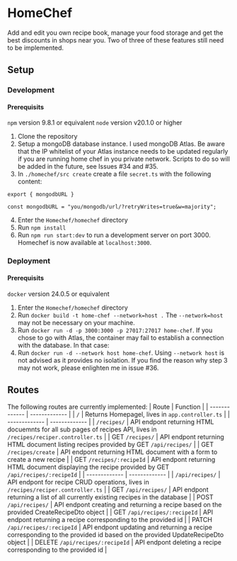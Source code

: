 # HomeChef


Add and edit you own recipe book, manage your food storage and get the best discounts in shops near you. Two of three of these features still need to be implemented.

## Setup
### Development
#### Prerequisits
`npm` version 9.8.1 or equivalent
`node` version v20.1.0 or higher

1. Clone the repository
2. Setup a mongoDB database instance. I used mongoDB Atlas. Be aware that the IP whitelist of your Atlas instance needs to be updated regularly if you are running home chef in you private network. Scripts to do so will be added in the future, see Issues #34 and #35.
3. In `./homechef/src create` create a file `secret.ts` with the following content:
```
export { mongodbURL }

const mongodbURL = "you/mongodb/url/?retryWrites=true&w=majority";
```
4. Enter the `Homechef/homechef` directory
5. Run `npm install`
6. Run `npm run start:dev` to run a development server on port 3000. Homechef is now available at `localhost:3000`.
### Deployment
#### Prerequisits
`docker` version 24.0.5 or equivalent
1. Enter the `Homechef/homechef` directory
2. Run `docker build -t home-chef --network=host .` The `--network=host` may not be necessary on your machine.
3. Run `docker run -d -p 3000:3000 -p 27017:27017 home-chef`. If you chose to go with Atlas, the container may fail to establish a connection with the database. In that case:
4. Run `docker run -d --network host home-chef`. Using `--network host` is not advised as it provides no isolation. If you find the reason why step 3 may not work, please enlighten me in issue #36.

## Routes

The following routes are currently implemented:
| Route  | Function |
| ------------- | ------------- |
| `/`  | Returns Homepagel, lives in `app.controller.ts` |
| ------------- | ------------- |
| `/recipes/`  | API endpont returning HTML docuemnts for all sub pages of recipes API, lives in `/recipes/reciper.controller.ts`  |
| GET `/recipes/`  | API endpont returning HTML document listing recipes provided by GET `/api/recipes/` |
| GET `/recipes/create`  | API endpont returning HTML document with a form to create a new recipe |
| GET `/recipes/:recipeId`  | API endpont returning HTML document displaying the recipe provided by GET `/api/recipes/:recipeId` |
| ------------- | ------------- |
| `/api/recipes/`  | API endpont for recipe CRUD operations, lives in `/recipes/reciper.controller.ts` |
| GET `/api/recipes/`  | API endpont returning a list of all currently existing recipes in the database |
| POST `/api/recipes/`  | API endpont creating and returning a recipe based on the provided CreateRecipeDto object |
| GET `/api/recipes/:recipeId`  | API endpont returning a recipe corresponding to the provided id |
| PATCH `/api/recipes/:recipeId`  | API endpont updating and returning a recipe corresponding to the provided id based on the provided UpdateRecipeDto object |
| DELETE `/api/recipes/:recipeId`  | API endpont deleting a recipe corresponding to the provided id |
